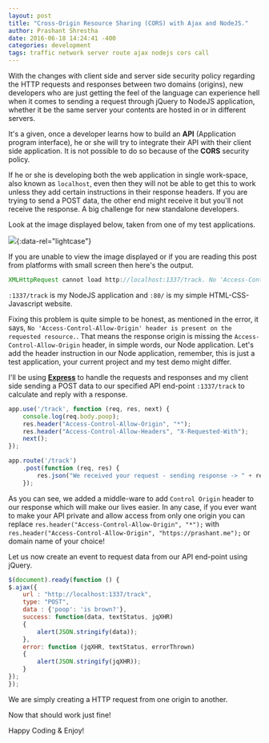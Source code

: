 ```yaml
---
layout: post
title: "Cross-Origin Resource Sharing (CORS) with Ajax and NodeJS." 
author: Prashant Shrestha 
date: 2016-06-18 14:24:41 -400 
categories: development 
tags: traffic network server route ajax nodejs cors call
---
```


With the changes with client side and server side security policy regarding the HTTP requests and responses between two domains (origins), new developers who are just getting the feel of the language can experience hell when it comes to sending a request through jQuery to NodeJS application, whether it be the same server your contents are hosted in or in different servers.

It's a given, once a developer learns how to build an **API** (Application program interface), he or she will try to integrate their API with their client side application. It is not possible to do so because of the **CORS** security policy.
<!--excerpt-->
If he or she is developing both the web application in single work-space, also known as `localhost`, even then they will not be able to get this to work unless they add certain instructions in their response headers. If you are trying to send a POST data, the other end might receive it but you'll not receive the response. A big challenge for new standalone developers.

Look at the image displayed below, taken from one of my test applications.

[![](https://i.imgur.com/jhI71Aj.png)](https://i.imgur.com/jhI71Aj.png "CORS Error!"){:data-rel="lightcase"}

If you are unable to view the image displayed or if you are reading this post from platforms with small screen then here's the output.

```javascript
XMLHttpRequest cannot load http://localhost:1337/track. No 'Access-Control-Allow-Origin' header is present on the requested resource. Origin 'http://localhost' is therefore not allowed access.
```

`:1337/track` is my NodeJS application and `:80/` is my simple HTML-CSS-Javascript website.

Fixing this problem is quite simple to be honest, as mentioned in the error, it says, `No 'Access-Control-Allow-Origin' header is present on the requested resource.`. That means the response origin is missing the `Access-Control-Allow-Origin` header, in simple words, our Node application. Let's add the header instruction in our Node application, remember, this is just a test application, your current project and my test demo might differ.

I'll be using [**Express**](http://expressjs.com/) to handle the requests and responses and my client side sending a POST data to our specified API end-point `:1337/track` to calculate and reply with a response.

```javascript
app.use('/track', function (req, res, next) {
    console.log(req.body.poop);
    res.header("Access-Control-Allow-Origin", "*");
    res.header("Access-Control-Allow-Headers", "X-Requested-With");
    next();
});

app.route('/track')
    .post(function (req, res) {
        res.json("We received your request - sending response -> " + req.body.poop)
    });
```

As you can see, we added a middle-ware to add `Control Origin` header to our response which will make our lives easier. In any case, if you ever want to make your API private and allow access from only one origin you can replace `res.header("Access-Control-Allow-Origin", "*");` with `res.header("Access-Control-Allow-Origin", "https://prashant.me");` or domain name of your choice!

Let us now create an event to request data from our API end-point using jQuery.

```javascript
$(document).ready(function () {
$.ajax({
    url : "http://localhost:1337/track",
    type: "POST",
    data : {'poop': 'is brown?'},
    success: function(data, textStatus, jqXHR)
    {
        alert(JSON.stringify(data));
    },
    error: function (jqXHR, textStatus, errorThrown)
    {
        alert(JSON.stringify(jqXHR));
    }
});
});
```

We are simply creating a HTTP request from one origin to another.

Now that should work just fine!

Happy Coding & Enjoy!